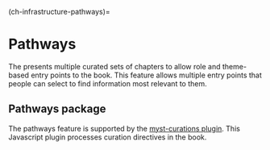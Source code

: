 (ch-infrastructure-pathways)=
# Pathways

The [](#ch-pathways) presents multiple curated sets of chapters to allow role and theme-based entry points to the book.
This feature allows multiple entry points that people can select to find information most relevant to them.

## Pathways package

The pathways feature is supported by the [myst-curations plugin](https://github.com/the-turing-way/myst-curation).
This Javascript plugin processes curation directives in the book.
